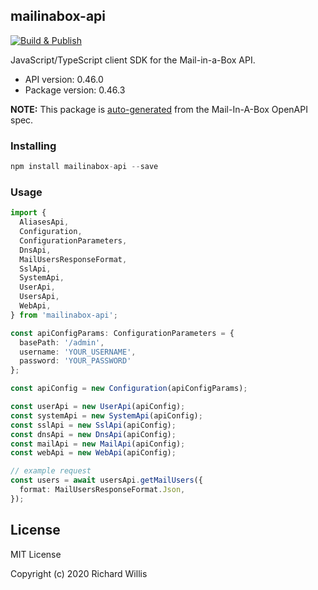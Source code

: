 ## mailinabox-api

[![Build & Publish](https://github.com/badsyntax/mailinabox-api/workflows/Build%20&%20Publish/badge.svg)](https://github.com/badsyntax/mailinabox-api/actions?query=workflow%3A%22Build+%26+Publish%22)

JavaScript/TypeScript client SDK for the Mail-in-a-Box API.

- API version: 0.46.0
- Package version: 0.46.3

**NOTE:** This package is [auto-generated](https://github.com/badsyntax/mailinabox-api) from the Mail-In-A-Box OpenAPI spec.

### Installing

```js
npm install mailinabox-api --save
```

### Usage

```ts
import {
  AliasesApi,
  Configuration,
  ConfigurationParameters,
  DnsApi,
  MailUsersResponseFormat,
  SslApi,
  SystemApi,
  UserApi,
  UsersApi,
  WebApi,
} from 'mailinabox-api';

const apiConfigParams: ConfigurationParameters = {
  basePath: '/admin',
  username: 'YOUR_USERNAME',
  password: 'YOUR_PASSWORD'
};

const apiConfig = new Configuration(apiConfigParams);

const userApi = new UserApi(apiConfig);
const systemApi = new SystemApi(apiConfig);
const sslApi = new SslApi(apiConfig);
const dnsApi = new DnsApi(apiConfig);
const mailApi = new MailApi(apiConfig);
const webApi = new WebApi(apiConfig);

// example request
const users = await usersApi.getMailUsers({
  format: MailUsersResponseFormat.Json,
});
```

## License

MIT License

Copyright (c) 2020 Richard Willis
